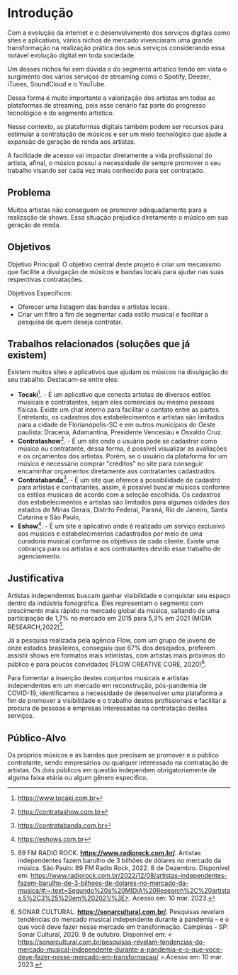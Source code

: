 # Introdução

Com a evolução da internet e o desenvolvimento dos serviços digitais como sites e aplicativos, vários nichos de mercado vivenciaram uma grande transformação na realização prática dos seus serviços considerando essa notável evolução digital em toda sociedade.

Um desses nichos foi sem dúvida o do segmento artístico tendo em vista o surgimento dos vários serviços de streaming como o Spotify, Deezer, iTunes, SoundCloud e o YouTube.

Dessa forma é muito importante a valorização dos artistas em todas as plataformas de streaming, pois esse cenário faz parte do progresso tecnológico e do segmento artístico.

Nesse contexto, as plataformas digitais também podem ser recursos para estimular a contratação de músicos e ser um meio tecnológico que ajude a expansão de geração de renda aos artistas.

A facilidade de acesso vai impactar diretamente a vida profissional do artista, afinal, o músico possui a necessidade de sempre promover o seu trabalho visando ser cada vez mais conhecido para ser contratado.

## Problema
Muitos artistas não conseguem se promover adequadamente para a realização de shows. Essa situação prejudica diretamente o músico em sua geração de renda.

## Objetivos

Objetivo Principal:
O objetivo central deste projeto é criar um mecanismo que facilite a divulgação de músicos e bandas locais para ajudar nas suas respectivas contratações.

Objetivos Específicos:
- Oferecer uma listagem das bandas e artistas locais.
- Criar um filtro a fim de segmentar cada estilo musical e facilitar a pesquisa de quem deseja contratar.

## Trabalhos relacionados (soluções que já existem)

Existem muitos sites e aplicativos que ajudam os músicos na divulgação do seu trabalho. Destacam-se entre eles:

-	**Tocaki**[^1]. - É um aplicativo que conecta artistas de diversos estilos musicais e contratantes, sejam eles comerciais ou mesmo pessoas físicas. Existe um chat interno para facilitar o contato entre as partes. Entretanto, os cadastros dos estabelecimentos e artistas são limitados para a cidade de Florianópolis-SC e em outros municípios do Oeste paulista: Dracena, Adamantina, Presidente Venceslau e Osvaldo Cruz.
- **Contratashow**[^2]. - É um site onde o usuário pode se cadastrar como músico ou contratante, dessa forma, é possível visualizar as avaliações e os orçamentos dos artistas. Porém, se o usuário da plataforma for um músico é necessário comprar "créditos" no site para conseguir encaminhar orçamentos diretamente aos contratantes cadastrados.
- **Contratabanda**[^3]. - É um site que oferece a possibilidade de cadastro para artistas e contratantes, assim, é possível buscar músicos conforme os estilos musicais de acordo com a seleção escolhida. Os cadastros dos estabelecimentos e artistas são limitados para algumas cidades dos estados de Minas Gerais, Distrito Federal, Paraná, Rio de Janeiro, Santa Catarina e São Paulo,
- **Eshow**[^4]. - É um site e aplicativo onde é realizado um serviço exclusivo aos músicos e estabelecimentos cadastrados por meio de uma curadoria musical conforme os objetivos de cada cliente. Existe uma cobrança para os artistas e aos contratantes devido esse trabalho de agenciamento.

[^1]: https://www.tocaki.com.br
[^2]: https://contratashow.com.br
[^3]: https://contratabanda.com.br
[^4]: https://eshows.com.br

## Justificativa

 Artistas independentes buscam ganhar visibilidade e conquistar seu espaço dentro da indústria fonográfica. Eles representam o segmento com crescimento mais rápido no mercado global da música, saltando de uma participação de 1,7% no mercado em 2015 para 5,3% em 2021 (MIDIA RESEARCH,2022)[^5].
   
Já a pesquisa realizada pela agência Flow, com um grupo de jovens de onze estados brasileiros, conseguiu que 67% dos desejados, preferem assistir shows em formatos mais intimistas, com artistas mais próximos do público e para poucos convidados (FLOW CREATIVE CORE, 2020)[^note].
   
 Para fomentar a inserção destes conjuntos musicais e artistas independentes em um mercado em reconstrução, pós-pandemia de COVID-19, identificamos a necessidade de desenvolver uma plataforma a fim de promover a visibilidade e o trabalho destes profissionais e facilitar a procura de pessoas e empresas interessadas na contratação destes serviços.
 
[^5]: 89 FM RADIO ROCK. **https://www.radiorock.com.br/.** Artistas independentes fazem barulho de 3 bilhões de dólares no mercado da música. São Paulo: 89 FM Radio Rock, 2022. 8 de Dezembro. Disponível em: https://www.radiorock.com.br/2022/12/08/artistas-independentes-fazem-barulho-de-3-bilhoes-de-dolares-no-mercado-da-musica/#:~:text=Segundo%20a%20MIDiA%20Research%2C%20artistas,5%2C3%25%20em%202021/%3E>. Acesso em: 10 mar. 2023.

[^note]: SONAR CULTURAL. **https://sonarcultural.com.br/.**  Pesquisas revelam tendências do mercado musical independente durante a pandemia – e o que você deve fazer nesse mercado em transformação. Campinas - SP: Sonar Cultural, 2020. 9 de outubro. Disponível em: < https://sonarcultural.com.br/pesquisas-revelam-tendencias-do-mercado-musical-independente-durante-a-pandemia-e-o-que-voce-deve-fazer-nesse-mercado-em-transformacao/ >.Acesso em: 10 mar. 2023.

## Público-Alvo

Os próprios músicos e as bandas que precisam se promover e o público contratante, sendo empresários ou qualquer interessado na contratação de artistas. Os dois públicos em questão independem obrigatoriamente de alguma faixa etária ou algum gênero específico.

